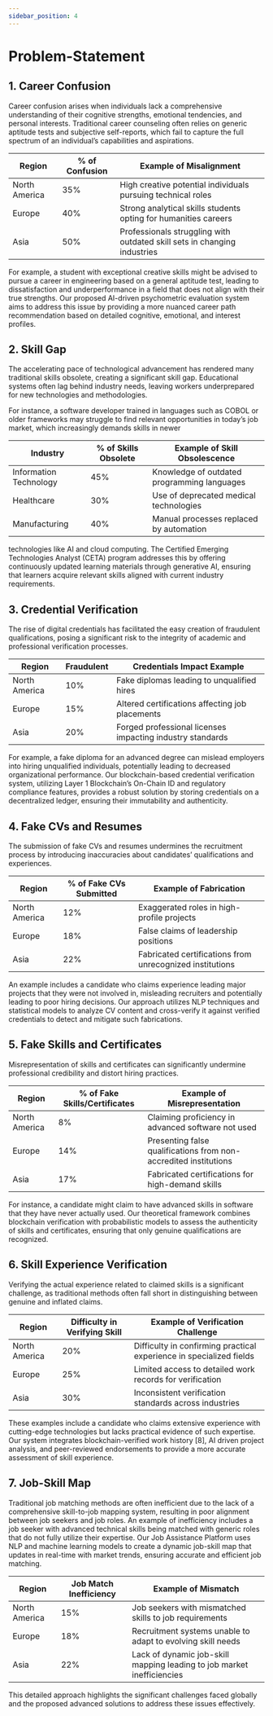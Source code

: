 ```yaml
---
sidebar_position: 4
---
```


# Problem-Statement
## 1. Career Confusion

Career confusion arises when individuals lack a comprehensive understanding of their cognitive strengths, emotional tendencies, and personal interests. Traditional career counseling often relies on generic aptitude tests and subjective self-reports, which fail to capture the full spectrum of an individual’s capabilities and aspirations.  

| Region        | % of Confusion | Example of Misalignment |
|--------------|--------------|---------------------------|
| North America | 35%          | High creative potential individuals pursuing technical roles |
| Europe       | 40%          | Strong analytical skills students opting for humanities careers |
| Asia         | 50%          | Professionals struggling with outdated skill sets in changing industries |
                              

For example, a student with exceptional creative skills might be advised to pursue a career in engineering based on a general aptitude test, leading to dissatisfaction and underperformance in a field that does not align with their true strengths. Our proposed AI-driven psychometric evaluation system aims to address this issue by providing a more nuanced career path recommendation based on detailed cognitive, emotional, and interest profiles. 

## 2. Skill Gap

The accelerating pace of technological advancement has rendered many traditional skills obsolete, creating a significant skill gap. Educational systems often lag behind industry needs, leaving workers underprepared for new technologies and methodologies. 

For instance, a software developer trained in languages such as COBOL or older frameworks may struggle to find relevant opportunities in today’s job market, which increasingly demands skills in newer 

|Industry | % of Skills Obsolete |Example of Skill Obsolescence |
|--------------|--------------|---------------------------|
|Information Technology| 45% | Knowledge of outdated programming languages |
|Healthcare| 30% |Use of deprecated medical technologies| 
|Manufacturing| 40% |Manual processes replaced by automation |


technologies like AI and cloud computing. The Certified Emerging Technologies Analyst (CETA) program addresses this by offering continuously updated learning materials through generative AI, ensuring that learners acquire relevant skills aligned with current industry requirements. 

## 3. Credential Verification 
The rise of digital credentials has facilitated the easy creation of fraudulent qualifications, posing a significant risk to the integrity of academic and professional verification processes. 

 
|Region |Fraudulent |Credentials Impact Example |
|-------|------|-----|
|North America| 10% |Fake diplomas leading to unqualified hires| 
|Europe| 15%| Altered certifications affecting job placements |
|Asia |20% |Forged professional licenses impacting industry standards| 


For example, a fake diploma for an advanced degree can mislead employers into hiring unqualified individuals, potentially leading to decreased organizational performance. Our blockchain-based credential verification system, utilizing Layer 1 Blockchain’s On-Chain ID and regulatory compliance features, provides a robust solution by storing credentials on a decentralized ledger, ensuring their immutability and authenticity. 

## 4. Fake CVs and Resumes 

The submission of fake CVs and resumes undermines the recruitment process by introducing inaccuracies about candidates’ qualifications and experiences. 

|Region| % of Fake CVs Submitted |Example of Fabrication |
|------|-----|-----|
|North America| 12% |Exaggerated roles in high-profile projects |
|Europe| 18% |False claims of leadership positions |
|Asia| 22%| Fabricated certifications from unrecognized institutions |

 
An example includes a candidate who claims experience leading major projects that they were not involved in, misleading recruiters and potentially leading to poor hiring decisions. Our approach utilizes NLP techniques and statistical models to analyze CV content and cross-verify it against verified credentials to detect and mitigate such fabrications.

## 5. Fake Skills and Certificates 

Misrepresentation of skills and certificates can significantly undermine professional credibility and distort hiring practices. 
 
|Region |% of Fake Skills/Certificates| Example of Misrepresentation |
|---------|---------|----------|
|North America |8% |Claiming proficiency in advanced software not used |
|Europe |14% |Presenting  false  qualifications  from  non-accredited institutions |
|Asia |17% |Fabricated certifications for high-demand skills |

For instance, a candidate might claim to have advanced skills in software that they have never actually used. Our theoretical framework combines blockchain verification with probabilistic models to assess the authenticity of skills and certificates, ensuring that only genuine qualifications are recognized. 

## 6. Skill Experience Verification 
Verifying the actual experience related to claimed skills is a significant challenge, as traditional methods often fall short in distinguishing between genuine and inflated claims. 
 
|Region| Difficulty in Verifying Skill |Example of Verification Challenge |
|-----------|-------------|-------------------|
|North America |20% |Difficulty in confirming practical experience in specialized fields |
|Europe |25% |Limited access to detailed work records for verification| 
|Asia |30% |Inconsistent verification standards across industries| 
 
 
These examples include a candidate who claims extensive experience with cutting-edge technologies but lacks practical evidence of such expertise. Our system integrates blockchain-verified work history [8], AI driven project analysis, and peer-reviewed endorsements to provide a more accurate assessment of skill experience.

## 7. Job-Skill Map 
Traditional job matching methods are often inefficient due to the lack of a comprehensive skill-to-job mapping system, resulting in poor alignment between job seekers and job roles. 
An example of inefficiency includes a job seeker with advanced technical skills being matched with generic roles that do not fully utilize their expertise. Our Job Assistance Platform uses NLP and machine learning models to create a dynamic job-skill map that updates in real-time with market trends, ensuring accurate and efficient job matching. 
 
 
|Region |Job Match Inefficiency |Example of Mismatch| 
|-----------|------------|------------------|
|North America| 15% |Job seekers with mismatched skills to job requirements| 
|Europe |18% |Recruitment systems unable to adapt to evolving skill needs |
|Asia |22% |Lack of dynamic job-skill mapping leading to job market inefficiencies |
 
 
This detailed approach highlights the significant challenges faced globally and the proposed advanced solutions to address these issues effectively. 
